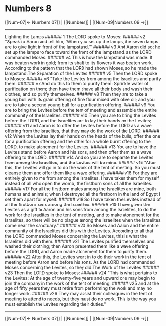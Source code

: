 # Numbers 8

[[Num-07|← Numbers 07]] | [[Numbers]] | [[Num-09|Numbers 09 →]]
***

Lighting the Lamps ###### 1 The LORD spoke to Moses: ###### v2 "Speak to Aaron and tell him, 'When you set up the lamps, the seven lamps are to give light in front of the lampstand.'" ###### v3 And Aaron did so; he set up the lamps to face toward the front of the lampstand, as the LORD commanded Moses. ###### v4 This is how the lampstand was made: It was beaten work in gold; from its shaft to its flowers it was beaten work. According to the pattern that the LORD had shown Moses, so he made the lampstand.The Separation of the Levites ###### v5 Then the LORD spoke to Moses: ###### v6 "Take the Levites from among the Israelites and purify them. ###### v7 And do this to them to purify them: Sprinkle water of purification on them; then have them shave all their body and wash their clothes, and so purify themselves. ###### v8 Then they are to take a young bull with its grain offering of fine flour mixed with olive oil; and you are to take a second young bull for a purification offering. ###### v9 You are to bring the Levites before the tent of meeting and assemble the entire community of the Israelites. ###### v10 Then you are to bring the Levites before the LORD, and the Israelites are to lay their hands on the Levites; ###### v11 and Aaron is to offer the Levites before the LORD as a wave offering from the Israelites, that they may do the work of the LORD. ###### v12 When the Levites lay their hands on the heads of the bulls, offer the one for a purification offering and the other for a whole burnt offering to the LORD, to make atonement for the Levites. ###### v13 You are to have the Levites stand before Aaron and his sons, and then offer them as a wave offering to the LORD. ###### v14 And so you are to separate the Levites from among the Israelites, and the Levites will be mine. ###### v15 "After this, the Levites will go in to do the work of the tent of meeting. So you must cleanse them and offer them like a wave offering. ###### v16 For they are entirely given to me from among the Israelites. I have taken them for myself instead of all who open the womb, the firstborn sons of all the Israelites. ###### v17 For all the firstborn males among the Israelites are mine, both humans and animals; when I destroyed all the firstborn in the land of Egypt I set them apart for myself. ###### v18 So I have taken the Levites instead of all the firstborn sons among the Israelites. ###### v19 I have given the Levites as a gift to Aaron and his sons from among the Israelites, to do the work for the Israelites in the tent of meeting, and to make atonement for the Israelites, so there will be no plague among the Israelites when the Israelites come near the sanctuary." ###### v20 So Moses and Aaron and the entire community of the Israelites did this with the Levites. According to all that the LORD commanded Moses concerning the Levites, this is what the Israelites did with them. ###### v21 The Levites purified themselves and washed their clothing; then Aaron presented them like a wave offering before the LORD, and Aaron made atonement for them to purify them. ###### v22 After this, the Levites went in to do their work in the tent of meeting before Aaron and before his sons. As the LORD had commanded Moses concerning the Levites, so they did.The Work of the Levites ###### v23 Then the LORD spoke to Moses: ###### v24 "This is what pertains to the Levites: At the age of twenty-five years and upward one may begin to join the company in the work of the tent of meeting, ###### v25 and at the age of fifty years they must retire from performing the work and may no longer work. ###### v26 They may assist their colleagues in the tent of meeting to attend to needs, but they must do no work. This is the way you must establish the Levites regarding their duties."

***
[[Num-07|← Numbers 07]] | [[Numbers]] | [[Num-09|Numbers 09 →]]
